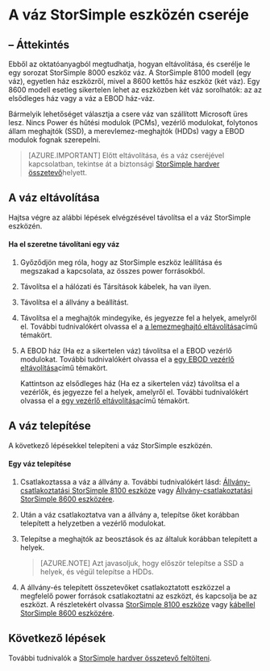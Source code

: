 <properties 
   pageTitle="Cserélje le a váz StorSimple eszközön |} Microsoft Azure"
   description="Távolítsa el, és cserélje le a váz StorSimple elsődleges ház vagy EBOD ház ismerteti."
   services="storsimple"
   documentationCenter=""
   authors="alkohli"
   manager="carmonm"
   editor="" />
<tags 
   ms.service="storsimple"
   ms.devlang="NA"
   ms.topic="article"
   ms.tgt_pltfrm="NA"
   ms.workload="TBD"
   ms.date="08/17/2016"
   ms.author="alkohli" />

# <a name="replace-the-chassis-on-your-storsimple-device"></a>A váz StorSimple eszközén cseréje

## <a name="overview"></a>– Áttekintés

Ebből az oktatóanyagból megtudhatja, hogyan eltávolítása, és cserélje le egy sorozat StorSimple 8000 eszköz váz. A StorSimple 8100 modell (egy váz), egyetlen ház eszközről, mivel a 8600 kettős ház eszköz (két váz). Egy 8600 modell esetleg sikertelen lehet az eszközben két váz sorolhatók: az az elsődleges ház vagy a váz a EBOD ház-váz.

Bármelyik lehetőséget választja a csere váz van szállított Microsoft üres lesz. Nincs Power és hűtési modulok (PCMs), vezérlő modulokat, folytonos állam meghajtók (SSD), a merevlemez-meghajtók (HDDs) vagy a EBOD modulok fognak szerepelni.

>[AZURE.IMPORTANT] Előtt eltávolítása, és a váz cseréjével kapcsolatban, tekintse át a biztonsági [StorSimple hardver összetevő](storsimple-hardware-component-replacement.md)helyett.

## <a name="remove-the-chassis"></a>A váz eltávolítása

Hajtsa végre az alábbi lépések elvégzésével távolítsa el a váz StorSimple eszközén.

#### <a name="to-remove-a-chassis"></a>Ha el szeretne távolítani egy váz

1. Győződjön meg róla, hogy az StorSimple eszköz leállítása és megszakad a kapcsolata, az összes power forrásokból.

2. Távolítsa el a hálózati és Társítások kábelek, ha van ilyen.

3. Távolítsa el a állvány a beállítást.

4. Távolítsa el a meghajtók mindegyike, és jegyezze fel a helyek, amelyről el. További tudnivalókért olvassa el a [a lemezmeghajtó eltávolítása](storsimple-disk-drive-replacement.md#remove-the-disk-drive)című témakört.

5. A EBOD ház (Ha ez a sikertelen váz) távolítsa el a EBOD vezérlő modulokat. További tudnivalókért olvassa el a [egy EBOD vezérlő eltávolítása](storsimple-ebod-controller-replacement.md#remove-an-ebod-controller)című témakört. 

    Kattintson az elsődleges ház (Ha ez a sikertelen váz) távolítsa el a vezérlők, és jegyezze fel a helyek, amelyről el. További tudnivalókért olvassa el a [egy vezérlő eltávolítása](storsimple-controller-replacement.md#remove-a-controller)című témakört.

## <a name="install-the-chassis"></a>A váz telepítése

A következő lépésekkel telepíteni a váz StorSimple eszközén.

#### <a name="to-install-a-chassis"></a>Egy váz telepítése

1. Csatlakoztassa a váz a állvány a. További tudnivalókért lásd: [Állvány-csatlakoztatási StorSimple 8100 eszköze](storsimple-8100-hardware-installation.md#rack-mount-your-storsimple-8100-device) vagy [Állvány-csatlakoztatási StorSimple 8600 eszközére](storsimple-8600-hardware-installation.md#rack-mount-your-storsimple-8600-device).

2. Után a váz csatlakoztatva van a állvány a, telepítse őket korábban telepített a helyzetben a vezérlő modulokat.

3. Telepítse a meghajtók az beosztások és az általuk korábban telepített a helyek.

    >[AZURE.NOTE] Azt javasoljuk, hogy először telepítse a SSD a helyek, és végül telepítse a HDDs.

2. A állvány-és telepített összetevőket csatlakoztatott eszközzel a megfelelő power források csatlakoztatni az eszközt, és kapcsolja be az eszközt. A részletekért olvassa [StorSimple 8100 eszköze](storsimple-8100-hardware-installation.md#cable-your-storsimple-8100-device) vagy [kábellel StorSimple 8600 eszközére](storsimple-8600-hardware-installation.md#cable-your-storsimple-8600-device).

## <a name="next-steps"></a>Következő lépések

További tudnivalók a [StorSimple hardver összetevő feltölteni](storsimple-hardware-component-replacement.md).

